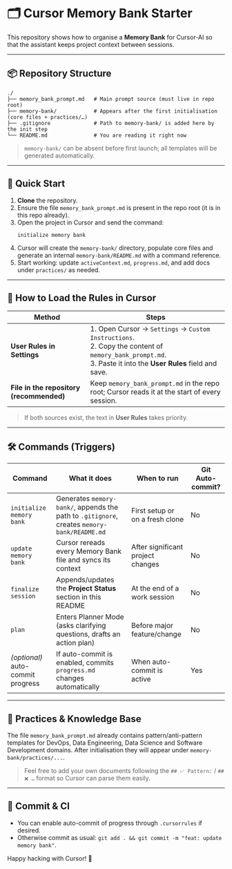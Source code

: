 # 🗂️ Cursor Memory Bank Starter

This repository shows how to organise a **Memory Bank** for Cursor-AI so that the assistant keeps project context between sessions.

---

## 📦 Repository Structure

```
./
├── memory_bank_prompt.md   # Main prompt source (must live in repo root)
├── memory-bank/            # Appears after the first initialisation (core files + practices/…)
├── .gitignore              # Path to memory-bank/ is added here by the init step
└── README.md               # You are reading it right now
```

> `memory-bank/` can be absent before first launch; all templates will be generated automatically.

---

## 🚀 Quick Start

1. **Clone** the repository.
2. Ensure the file `memory_bank_prompt.md` is present in the repo root (it is in this repo already).
3. Open the project in Cursor and send the command:
   ```
   initialize memory bank
   ```
4. Cursor will create the `memory-bank/` directory, populate core files and generate an internal `memory-bank/README.md` with a command reference.
5. Start working: update `activeContext.md`, `progress.md`, and add docs under `practices/` as needed.

---

## 🤖 How to Load the Rules in Cursor

| Method | Steps |
|--------|-------|
| **User Rules in Settings** | 1. Open Cursor → `Settings` → `Custom Instructions`.<br>2. Copy the content of `memory_bank_prompt.md`.<br>3. Paste it into the **User Rules** field and save. |
| **File in the repository (recommended)** | Keep `memory_bank_prompt.md` in the repo root; Cursor reads it at the start of every session. |

> If both sources exist, the text in **User Rules** takes priority.

---

## 🛠️ Commands (Triggers)

| Command | What it does | When to run | Git Auto-commit? |
|---------|--------------|------------|------------------|
| `initialize memory bank` | Generates `memory-bank/`, appends the path to `.gitignore`, creates `memory-bank/README.md` | First setup or on a fresh clone | No |
| `update memory bank` | Cursor rereads every Memory Bank file and syncs its context | After significant project changes | No |
| `finalize session` | Appends/updates the **Project Status** section in this README | At the end of a work session | No |
| `plan` | Enters Planner Mode (asks clarifying questions, drafts an action plan) | Before major feature/change | No |
| *(optional)* auto-commit progress | If auto-commit is enabled, commits `progress.md` changes automatically | When auto-commit is active | Yes |

---

## 🧩 Practices & Knowledge Base

The file `memory_bank_prompt.md` already contains pattern/anti-pattern templates for DevOps, Data Engineering, Data Science and Software Development domains. After initialisation they will appear under `memory-bank/practices/...`.

> Feel free to add your own documents following the `## ✅ Pattern:` / `## ❌ …` format so Cursor can parse them easily.

---

## 🏁 Commit & CI

* You can enable auto-commit of progress through `.cursorrules` if desired.
* Otherwise commit as usual: `git add . && git commit -m "feat: update memory bank"`.

Happy hacking with Cursor! 🎉
